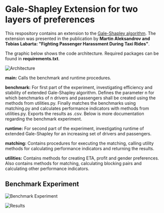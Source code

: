 # Gale-Shapley Extension for two layers of preferences


This respository contains an extension to the [Gale-Shapley algorithm](https://dl.acm.org/doi/abs/10.5555/68392). The extension was presented in the publication by **Martin Aleksandrov and Tobias Labarta: "Fighting Passenger Harassment During Taxi Rides"**. 

The graphic below shows the code architecture. Required packages can be found in **requirements.txt**.


![Architecture](https://user-images.githubusercontent.com/93525195/221872989-0fec4a7e-a9f1-4942-9644-92e2d89537fc.png)


**main:**
Calls the benchmark and runtime procedures.

**benchmark:**
For first part of the experiment, investigating efficiency and stability of extended Gale-Shapley algorithm. Defines the parameter n for which benchmarks of n drivers and passengers shall be created using the methods from utilities.py. Finally matches the benchmarks using matching.py and calculates performance indicators with methods from utilities.py. Exports the results as .csv. Below is more documentation regarding the benchmark experiment.

**runtime:**
For second part of the experiment, investigating runtime of extended Gale-Shapley for an increasing set of drivers and passengers.

**matching:**
Contains procedures for executing the matching, calling utility methods for calculating performance indicators and returning the results.

**utilities:**
Contains methods for creating ETA, profit and gender preferences. Also contains methods for matching, calculating blocking pairs and calculating other performance indicators.


## Benchmark Experiment

![Benchmark Experiment](https://user-images.githubusercontent.com/93525195/221889145-6d5917d0-61ed-49ab-b8c4-de54579fd110.png)

![Results](https://user-images.githubusercontent.com/93525195/221901099-d6dd41a9-7734-4286-98b4-de06694c225b.png)




